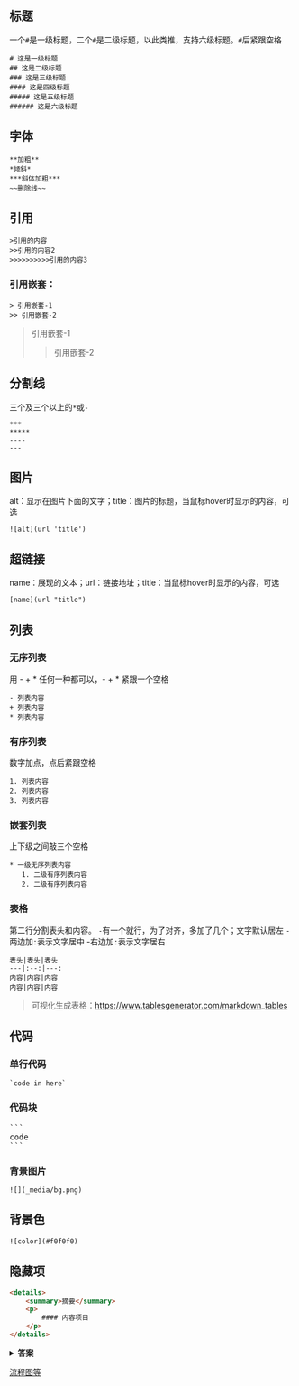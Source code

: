 ## 标题
一个`#`是一级标题，二个`#`是二级标题，以此类推，支持六级标题。`#`后紧跟空格
```
# 这是一级标题
## 这是二级标题
### 这是三级标题
#### 这是四级标题
##### 这是五级标题
###### 这是六级标题
```
## 字体
```
**加粗**
*倾斜*
***斜体加粗***
~~删除线~~
```
## 引用
```
>引用的内容
>>引用的内容2
>>>>>>>>>>引用的内容3
```

### 引用嵌套：
```
> 引用嵌套-1
>> 引用嵌套-2
```
> 引用嵌套-1
>> 引用嵌套-2

## 分割线
三个及三个以上的`*`或`-`

```
***
*****
----
---
```

## 图片
alt：显示在图片下面的文字；title：图片的标题，当鼠标hover时显示的内容，可选
```
![alt](url 'title')
```

## 超链接
name：展现的文本；url：链接地址；title：当鼠标hover时显示的内容，可选
```
[name](url "title")
```

## 列表
### 无序列表
用 - + * 任何一种都可以，- + * 紧跟一个空格
```
- 列表内容
+ 列表内容
* 列表内容
```
### 有序列表
数字加点，点后紧跟空格
```
1. 列表内容
2. 列表内容
3. 列表内容
```
### 嵌套列表
上下级之间敲三个空格
```
* 一级无序列表内容
   1. 二级有序列表内容
   2. 二级有序列表内容
```
### 表格
第二行分割表头和内容。 `-`有一个就行，为了对齐，多加了几个；文字默认居左 `-`两边加`:`表示文字居中 -右边加`:`表示文字居右
```
表头|表头|表头
---|:--:|---:
内容|内容|内容
内容|内容|内容
```

> 可视化生成表格：https://www.tablesgenerator.com/markdown_tables

## 代码
### 单行代码
```
`code in here`
```
### 代码块
<pre data-lang="">
```
code
```
</pre>
### 背景图片
```
![](_media/bg.png)
```
## 背景色
```
![color](#f0f0f0)
```

## 隐藏项

```html
<details>
    <summary>摘要</summary>
    <p>
        #### 内容项目
    </p>
</details>
```

<details><summary><b>答案</b></summary>
<p>
#### 答案: D

testtest
</p>
</details>


[流程图等](https://mermaidjs.github.io/#/README?id=flowchart)
